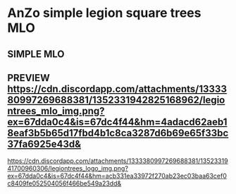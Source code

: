 # AnZo simple legion square trees MLO

## SIMPLE MLO

## PREVIEW https://cdn.discordapp.com/attachments/1333380997269688381/1352331942825168962/legiontrees_mlo_img.png?ex=67dda0c4&is=67dc4f44&hm=4adacd62aeb18eaf3b5b65d17fbd4b1c8ca3287d6b69e65f33bc37fa6925e43d&
https://cdn.discordapp.com/attachments/1333380997269688381/1352331941700960306/legiontrees_logo_img.png?ex=67dda0c4&is=67dc4f44&hm=acb331ea33972f270ab23ec03baa63cef0c8409fe052504056f466be549a23dd&

